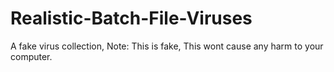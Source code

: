 # Realistic-Batch-File-Viruses
A fake virus collection, Note: This is fake, This wont cause any harm to your computer.
